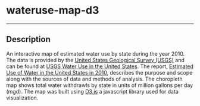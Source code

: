 wateruse-map-d3
===============

***
Description
-----------  
An interactive map of estimated water use by state during the year 2010. The data is provided by the 
[United States Geological Survey (USGS)](http://www.usgs.gov/) and can be found at 
[USGS Water Use in the United States](http://water.usgs.gov/watuse/data/2010/index.html).
The report, [Estimated Use of Water in the United States in 2010](http://water.usgs.gov/watuse/data/2010/index.html), 
describes the purpose and scope along with the sources of data and methods of analysis. 
The choropleth map shows total water withdrawls by state in units of million gallons per day (mgd). 
The map was built using [D3.js](http://d3js.org/) a javascript library used for data visualization.
